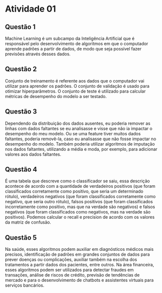 # Atividade 01

## Questão 1
Machine Learning é um subcampo da Inteligência Artificial que é responsável pelo desenvolvimento de algoritmos em que o computador aprende padrões a partir de dados, de modo que seja possível fazer previsões através desses dados. 

## Questão 2
Conjunto de treinamento é referente aos dados que o computador vai utilizar para aprender os padrões. O conjunto de validação é usado para otimizar hiperparâmetros. O conjunto de teste é utilizado para calcular métricas de desempenho do modelo a ser testado.

## Questão 3
 Dependendo da distribuição dos dados ausentes, eu poderia remover as linhas com dados faltantes se eu analisasse e visse que não ia impactar o desempenho do meu modelo. Ou se uma feature tiver muitos dados faltantes, poderia removê-la, caso eu analisasse que não fosse impactar no desempenho do modelo. Também poderia utilizar algoritmos de imputação nos dados faltantes, utilizando a média e moda, por exemplo, para adicionar valores aos dados faltantes.

## Questão 4
É uma tabela que descreve como o classificador se saiu, essa descrição acontece de acordo com a quantidade de verdadeiros positivos (que foram classificados corretamente como positivo, que seria um determinado rótulo), verdadeiros negativos (que foram classificados corretamente como negativo, que seria outro rótulo), falsos positivos (que foram classificados incorretamente como positivo, mas que na verdade são negativos) e falsos negativos (que foram classificados como negativos, mas na verdade são positivos). Podemos calcular o recall e precision de acordo com os valores da matriz de confusão.

## Questão 5
Na saúde, esses algoritmos podem auxiliar em diagnósticos médicos mais precisos, identificação de padrões em grandes conjuntos de dados para prever doenças ou complicações, auxiliar também na escolha dos tratamentos a partir dados dos pacientes, entre outros. Na área financeira, esses algoritmos podem ser utilizados para detectar fraudes em transações, análise de riscos de crédito, previsão de tendências de mercado e para o desenvolvimento de chatbots e assistentes virtuais para serviços bancários. 